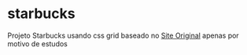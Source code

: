 # starbucks
Projeto Starbucks usando css grid baseado no <a href="https://nicepage.com/css-templates/preview/starbucks-coffee-17223?device=desktop">Site Original</a> apenas por motivo de estudos
